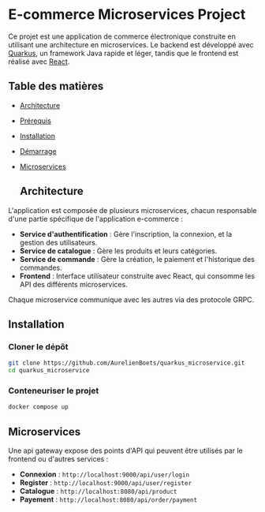 # E-commerce Microservices Project

Ce projet est une application de commerce électronique construite en utilisant une architecture en microservices. Le backend est développé avec [Quarkus](https://quarkus.io/), un framework Java rapide et léger, tandis que le frontend est réalisé avec [React](https://reactjs.org/).

## Table des matières

- [Architecture](#architecture)
- [Prérequis](#prérequis)
- [Installation](#installation)
- [Démarrage](#démarrage)
- [Microservices](#microservices)

  ## Architecture

L'application est composée de plusieurs microservices, chacun responsable d'une partie spécifique de l'application e-commerce :

- **Service d'authentification** : Gère l'inscription, la connexion, et la gestion des utilisateurs.
- **Service de catalogue** : Gère les produits et leurs catégories.
- **Service de commande** : Gère la création, le paiement et l'historique des commandes.
- **Frontend** : Interface utilisateur construite avec React, qui consomme les API des différents microservices.

Chaque microservice communique avec les autres via des protocole GRPC.

## Installation

### Cloner le dépôt

```bash
git clone https://github.com/AurelienBoets/quarkus_microservice.git
cd quarkus_microservice
```
### Conteneuriser le projet

```bash
docker compose up
```

## Microservices

Une api gateway expose des points d'API qui peuvent être utilisés par le frontend ou d'autres services :

- **Connexion** : `http://localhost:9000/api/user/login`
- **Register** : `http://localhost:9000/api/user/register`
- **Catalogue** : `http://localhost:8080/api/product`
- **Payement** : `http://localhost:8080/api/order/payment`
